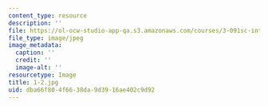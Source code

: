 ```yaml
---
content_type: resource
description: ''
file: https://ol-ocw-studio-app-qa.s3.amazonaws.com/courses/3-091sc-introduction-to-solid-state-chemistry-fall-2010/dba66f804f6638da9d3916ae402c9d92_1-2.jpg
file_type: image/jpeg
image_metadata:
  caption: ''
  credit: ''
  image-alt: ''
resourcetype: Image
title: 1-2.jpg
uid: dba66f80-4f66-38da-9d39-16ae402c9d92
---
```

